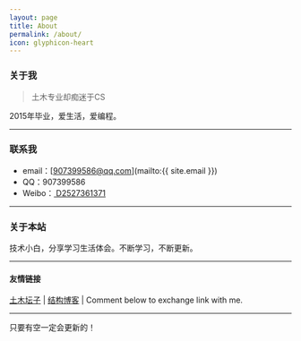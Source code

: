 ```yaml
---
layout: page
title: About
permalink: /about/
icon: glyphicon-heart
---
```


### 关于我

> 土木专业却痴迷于CS

2015年毕业，爱生活，爱编程。

---

### 联系我

* email：[907399586@qq.com](mailto:{{ site.email }})
* QQ：907399586
* Weibo：[ D2527361371 ](http://weibo.com/topfirstman)



---

### 关于本站   

技术小白，分享学习生活体会。不断学习，不断更新。

  

---

#### 友情链接

[土木坛子](https://tumutanzi.com/) \|  [结构博客](http://www.jiegouboke.com/) \|
Comment below to exchange link with me.  

---

只要有空一定会更新的！